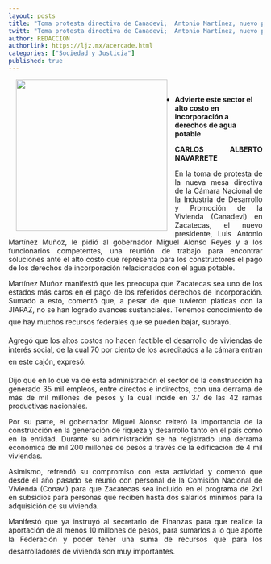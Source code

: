 ```yaml
---
layout: posts
title: "Toma protesta directiva de Canadevi;  Antonio Martínez, nuevo presidente"
twitt: "Toma protesta directiva de Canadevi;  Antonio Martínez, nuevo presidente"
author: REDACCION
authorlink: https://ljz.mx/acercade.html
categories: ["Sociedad y Justicia"]
published: true
---
```

<p style="text-align: justify;">
  <div>
    <strong><img src="images/stories/fotos_marzo/p8 mesa directiva.jpg" border="0" width="300" style="margin-left: 15px; margin-right: 15px; float: left;" /><br /></strong>
  </div>
  
  <ul>
    <li>
      <strong>Advierte este sector el alto costo en incorporación a derechos de agua potable</strong>
    </li>
  </ul>
</p>

<p style="text-align: justify;">
  <strong>CARLOS ALBERTO NAVARRETE</strong>
</p>

<p style="text-align: justify;">
  En la toma de protesta de la nueva mesa directiva de la Cámara Nacional de la Industria de Desarrollo y Promoción de la Vivienda (Canadevi) en Zacatecas, el nuevo presidente, Luis Antonio Martínez Muñoz, le pidió al gobernador Miguel Alonso Reyes y a los funcionarios competentes, una reunión de trabajo para encontrar soluciones ante el alto costo que representa para los constructores el pago de los derechos de incorporación relacionados con el agua potable.
</p>

<p style="text-align: justify;">
  Martínez Muñoz manifestó que les preocupa que Zacatecas sea uno de los estados más caros en el pago de los referidos derechos de incorporación. Sumado a esto, comentó que, a pesar de que tuvieron pláticas con la JIAPAZ, no se han logrado avances sustanciales. Tenemos conocimiento de que hay muchos recursos federales que se pueden bajar, subrayó.
</p>

<p style="text-align: justify;">
  Agregó que los altos costos no hacen factible el desarrollo de viviendas de interés social, de la cual 70 por ciento de los acreditados a la cámara entran en este cajón, expresó.
</p>

<p style="text-align: justify;">
  Dijo que en lo que va de esta administración el sector de la construcción ha generado 35 mil empleos, entre directos e indirectos, con una derrama de más de mil millones de pesos y la cual incide en 37 de las 42 ramas productivas nacionales.
</p>

<p style="text-align: justify;">
  Por su parte, el gobernador Miguel Alonso reiteró la importancia de la construcción en la generación de riqueza y desarrollo tanto en el país como en la entidad. Durante su administración se ha registrado una derrama económica de mil 200 millones de pesos a través de la edificación de 4 mil viviendas.
</p>

<p style="text-align: justify;">
  Asimismo, refrendó su compromiso con esta actividad y comentó que desde el año pasado se reunió con personal de la Comisión Nacional de Vivienda (Conavi) para que Zacatecas sea incluido en el programa de 2x1 en subsidios para personas que reciben hasta dos salarios mínimos para la adquisición de su vivienda.
</p>

<p style="text-align: justify;">
  Manifestó que ya instruyó al secretario de Finanzas para que realice la aportación de al menos 10 millones de pesos, para sumarlos a lo que aporte la Federación y poder tener una suma de recursos que para los desarrolladores de vivienda son muy importantes.
</p>
